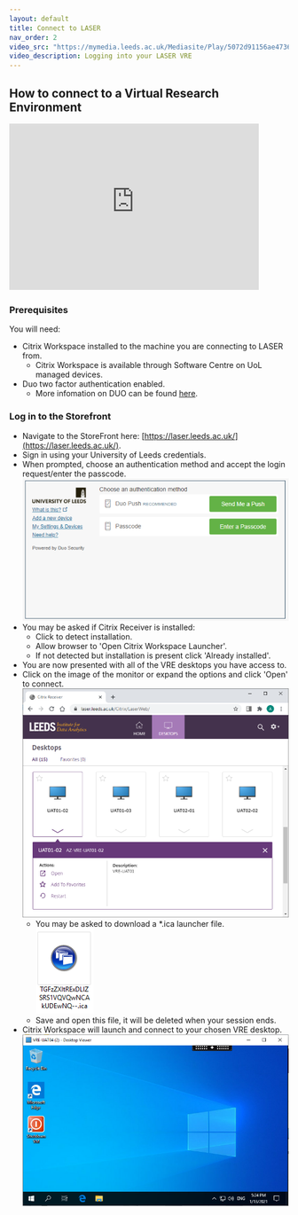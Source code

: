 ```yaml
---
layout: default
title: Connect to LASER
nav_order: 2
video_src: "https://mymedia.leeds.ac.uk/Mediasite/Play/5072d91156ae4736bebcef7adbf4b6861d"
video_description: Logging into your LASER VRE
---
```


## How to connect to a Virtual Research Environment

<iframe title="LASER Demo: Connect to LASER" width="450" height="300" frameborder="0" scrolling="auto" marginheight="0" marginwidth="0" src="https://mymedia.leeds.ac.uk/Mediasite/Play/5072d91156ae4736bebcef7adbf4b6861d" allowfullscreen msallowfullscreen allow="fullscreen">
</iframe>

### Prerequisites
You will need:
- Citrix Workspace installed to the machine you are connecting to LASER from.
  - Citrix Workspace is available through Software Centre on UoL managed devices.
- Duo two factor authentication enabled.
  - More infomation on DUO can be found [here](https://it.leeds.ac.uk/it/info/101/about_help_desk/142/privacy_notice?id=kb_article&sysparm_article=KB0014642).

### Log in to the Storefront
- Navigate to the StoreFront here: [https://laser.leeds.ac.uk/](https://laser.leeds.ac.uk/).
- Sign in using your University of Leeds credentials.
- When prompted, choose an authentication method and accept the login request/enter the passcode.  
![duo_auth_prompt.png](./images/duo_auth_prompt.png)
- You may be asked if Citrix Receiver is installed:
  - Click to detect installation.
  - Allow browser to 'Open Citrix Workspace Launcher'.
  - If not detected but installation is present click 'Already installed'.
- You are now presented with all of the VRE desktops you have access to.
- Click on the image of the monitor or expand the options and click 'Open' to connect.  
![citrix_store_front.png](./images/citrix_store_front.png)
  - You may be asked to download a *.ica launcher file.  
  ![citrix_launch_file.png](./images/citrix_launch_file.png)
  - Save and open this file, it will be deleted when your session ends.
- Citrix Workspace will launch and connect to your chosen VRE desktop.  
![vre_desktop.png](./images/vre_desktop.png)
